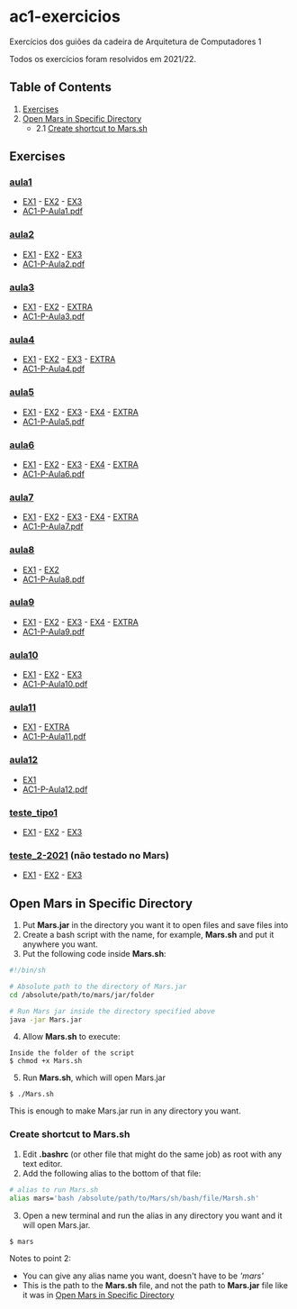 # ac1-exercicios
Exercícios dos guiões da cadeira de Arquitetura de Computadores 1

Todos os exercícios foram resolvidos em 2021/22.

## Table of Contents
1. [Exercises](#exercises)
2. [Open Mars in Specific Directory](#open-mars-in-specific-directory)
	- 2.1 [Create shortcut to Mars.sh](#create-shortcut-to-marssh)

## Exercises

### [aula1](/aula1)
- [EX1](/aula1/EX1) - [EX2](/aula1/EX2) - [EX3](/aula1/EX3)
- [AC1-P-Aula1.pdf](/aula1/AC1-P-Aula1.pdf)

### [aula2](/aula2)
- [EX1](/aula2/EX1) - [EX2](/aula2/EX2) - [EX3](/aula2/EX3)
- [AC1-P-Aula2.pdf](/aula2/AC1-P-Aula2.pdf)

### [aula3](/aula3)
- [EX1](/aula3/EX1) - [EX2](/aula3/EX2) - [EXTRA](/aula3/EXTRA)
- [AC1-P-Aula3.pdf](/aula3/AC1-P-Aula3.pdf)

### [aula4](/aula4)
- [EX1](/aula4/EX1) - [EX2](/aula4/EX2) - [EX3](/aula4/EX3) - [EXTRA](/aula4/EXTRA)
- [AC1-P-Aula4.pdf](/aula4/AC1-P-Aula4.pdf)

### [aula5](/aula5)
- [EX1](/aula5/EX1) - [EX2](/aula5/EX2) - [EX3](/aula5/EX3) - [EX4](/aula5/EX4) - [EXTRA](/aula5/EXTRA)
- [AC1-P-Aula5.pdf](/aula5/AC1-P-Aula5.pdf)

### [aula6](/aula6)
- [EX1](/aula6/EX1) - [EX2](/aula6/EX2) - [EX3](/aula6/EX3) - [EX4](/aula6/EX4) - [EXTRA](/aula6/EXTRA)
- [AC1-P-Aula6.pdf](/aula6/AC1-P-Aula6.pdf)

### [aula7](/aula7)
- [EX1](/aula7/EX1) - [EX2](/aula7/EX2) - [EX3](/aula7/EX3) - [EX4](/aula7/EX4) - [EXTRA](/aula7/EXTRA)
- [AC1-P-Aula7.pdf](/aula7/AC1-P-Aula7.pdf)

### [aula8](/aula8)
- [EX1](/aula8/EX1) - [EX2](/aula8/EX2)
- [AC1-P-Aula8.pdf](/aula8/AC1-P-Aula8.pdf)

### [aula9](/aula9)
- [EX1](/aula9/EX1) - [EX2](/aula9/EX2) - [EX3](/aula9/EX3) - [EX4](/aula9/EX4) - [EXTRA](/aula9/EXTRA)
- [AC1-P-Aula9.pdf](/aula9/AC1-P-Aula9.pdf)

### [aula10](/aula10)
- [EX1](/aula10/EX1) - [EX2](/aula10/EX2) - [EX3](/aula10/EX3)
- [AC1-P-Aula10.pdf](/aula10/AC1-P-Aula10.pdf)

### [aula11](/aula11)
- [EX1](/aula11/EX1) - [EXTRA](/aula11/EXTRA)
- [AC1-P-Aula11.pdf](/aula11/AC1-P-Aula11.pdf)

### [aula12](/aula12)
- [EX1](/aula12/EX1)
- [AC1-P-Aula12.pdf](/aula12/AC1-P-Aula12.pdf)

### [teste_tipo1](/teste_tipo-1)
- [EX1](/teste_tipo-1/EX1) - [EX2](/teste_tipo-1/EX2) - [EX3](/teste_tipo-1/EX3)

### [teste_2-2021](/teste_2-2021) (não testado no Mars)
- [EX1](/teste_2-2021/EX1) - [EX2](/teste_2-2021/EX2) - [EX3](/teste_2-2021/EX3)

## Open Mars in Specific Directory
1. Put **Mars.jar** in the directory you want it to open files and save files into
2. Create a bash script with the name, for example, **Mars.sh** and put it anywhere you want.
3. Put the following code inside **Mars.sh**:
```bash
#!/bin/sh

# Absolute path to the directory of Mars.jar
cd /absolute/path/to/mars/jar/folder

# Run Mars jar inside the directory specified above
java -jar Mars.jar
```
4. Allow **Mars.sh** to execute:
```
Inside the folder of the script
$ chmod +x Mars.sh
```
5. Run **Mars.sh**, which will open Mars.jar
```
$ ./Mars.sh
```
This is enough to make Mars.jar run in any directory you want.

### Create shortcut to Mars.sh
1. Edit **.bashrc** (or other file that might do the same job) as root with any text editor.
2. Add the following alias to the bottom of that file:
```bash
# alias to run Mars.sh
alias mars='bash /absolute/path/to/Mars/sh/bash/file/Marsh.sh'
```

3. Open a new terminal and run the alias in any directory you want and it will open Mars.jar.
```
$ mars
```
Notes to point 2:
- You can give any alias name you want, doesn't have to be *'mars'*
- This is the path to the **Mars.sh** file, and not the path to **Mars.jar** file like it was in [Open Mars in Specific Directory](#open-mars-in-specific-directory)
